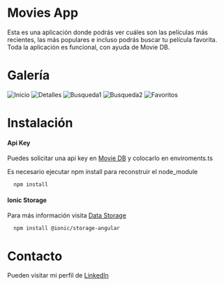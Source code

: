 # Movies App

Esta es una aplicación donde podrás ver cuáles son las películas más recientes, las más populares e incluso podrás buscar tu película favorita.
Toda la aplicación es funcional, con ayuda de Movie DB.

# Galería

![Inicio](https://user-images.githubusercontent.com/83781782/118924696-113a3580-b903-11eb-8d1b-b3c72bb49400.png)
![Detalles](https://user-images.githubusercontent.com/83781782/118924735-1dbe8e00-b903-11eb-90d6-a3a7cd6f2f76.png)
![Busqueda1](https://user-images.githubusercontent.com/83781782/118924792-2fa03100-b903-11eb-84d1-2bfceb4f5186.png)
![Busqueda2](https://user-images.githubusercontent.com/83781782/118924782-2b741380-b903-11eb-9f75-0e740a155449.png)
![Favoritos](https://user-images.githubusercontent.com/83781782/118924763-2616c900-b903-11eb-8ad3-1df962c289d7.png)

# Instalación

#### Api Key
Puedes solicitar una api key en [Movie DB](https://www.themoviedb.org/) y colocarlo en enviroments.ts

Es necesario ejecutar npm install para reconstruir el node_module

```
  npm install
```

#### Ionic Storage

Para más información visita [Data Storage](https://github.com/ionic-team/ionic-storage)

```
  npm install @ionic/storage-angular
```

# Contacto
Pueden visitar mi perfil de [LinkedIn](https://www.linkedin.com/in/angel-antonio-barco-alfaro-b36b6316a/)
